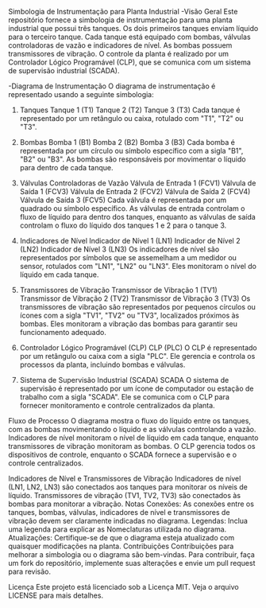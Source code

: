 Simbologia de Instrumentação para Planta Industrial
-Visão Geral
Este repositório fornece a simbologia de instrumentação para uma planta industrial que possui três tanques. Os dois primeiros tanques enviam líquido para o terceiro tanque. Cada tanque está equipado com bombas, válvulas controladoras de vazão e indicadores de nível. As bombas possuem transmissores de vibração. O controle da planta é realizado por um Controlador Lógico Programável (CLP), que se comunica com um sistema de supervisão industrial (SCADA).

-Diagrama de Instrumentação
O diagrama de instrumentação é representado usando a seguinte simbologia:

1. Tanques
Tanque 1 (T1)
Tanque 2 (T2)
Tanque 3 (T3)
Cada tanque é representado por um retângulo ou caixa, rotulado com "T1", "T2" ou "T3".

2. Bombas
Bomba 1 (B1)
Bomba 2 (B2)
Bomba 3 (B3)
Cada bomba é representada por um círculo ou símbolo específico com a sigla "B1", "B2" ou "B3". As bombas são responsáveis por movimentar o líquido para dentro de cada tanque.

3. Válvulas Controladoras de Vazão
Válvula de Entrada 1 (FCV1)
Válvula de Saída 1 (FCV3)
Válvula de Entrada 2 (FCV2)
Válvula de Saída 2 (FCV4)
Válvula de Saída 3 (FCV5)
Cada válvula é representada por um quadrado ou símbolo específico. As válvulas de entrada controlam o fluxo de líquido para dentro dos tanques, enquanto as válvulas de saída controlam o fluxo do líquido dos tanques 1 e 2 para o tanque 3.

4. Indicadores de Nível
Indicador de Nível 1 (LN1)
Indicador de Nível 2 (LN2)
Indicador de Nível 3 (LN3)
Os indicadores de nível são representados por símbolos que se assemelham a um medidor ou sensor, rotulados com "LN1", "LN2" ou "LN3". Eles monitoram o nível do líquido em cada tanque.

5. Transmissores de Vibração
Transmissor de Vibração 1 (TV1)
Transmissor de Vibração 2 (TV2)
Transmissor de Vibração 3 (TV3)
Os transmissores de vibração são representados por pequenos círculos ou ícones com a sigla "TV1", "TV2" ou "TV3", localizados próximos às bombas. Eles monitoram a vibração das bombas para garantir seu funcionamento adequado.

6. Controlador Lógico Programável (CLP)
CLP (PLC)
O CLP é representado por um retângulo ou caixa com a sigla "PLC". Ele gerencia e controla os processos da planta, incluindo bombas e válvulas.

7. Sistema de Supervisão Industrial (SCADA)
SCADA
O sistema de supervisão é representado por um ícone de computador ou estação de trabalho com a sigla "SCADA". Ele se comunica com o CLP para fornecer monitoramento e controle centralizados da planta.

Fluxo de Processo
O diagrama mostra o fluxo do líquido entre os tanques, com as bombas movimentando o líquido e as válvulas controlando a vazão. Indicadores de nível monitoram o nível de líquido em cada tanque, enquanto transmissores de vibração monitoram as bombas. O CLP gerencia todos os dispositivos de controle, enquanto o SCADA fornece a supervisão e o controle centralizados.

Indicadores de Nível e Transmissores de Vibração
Indicadores de nível (LN1, LN2, LN3) são conectados aos tanques para monitorar os níveis de líquido.
Transmissores de vibração (TV1, TV2, TV3) são conectados às bombas para monitorar a vibração.
Notas
Conexões: As conexões entre os tanques, bombas, válvulas, indicadores de nível e transmissores de vibração devem ser claramente indicadas no diagrama.
Legendas: Inclua uma legenda para explicar as Nomeclaturas utilizada no diagrama.
Atualizações: Certifique-se de que o diagrama esteja atualizado com quaisquer modificações na planta.
Contribuições
Contribuições para melhorar a simbologia ou o diagrama são bem-vindas. Para contribuir, faça um fork do repositório, implemente suas alterações e envie um pull request para revisão.

Licença
Este projeto está licenciado sob a Licença MIT. Veja o arquivo LICENSE para mais detalhes.
